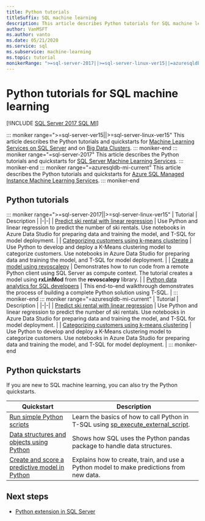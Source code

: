 ```yaml
---
title: Python tutorials
titleSuffix: SQL machine learning
description: This article describes Python tutorials for SQL machine learning. Learn how to run scripts and build machine learning models.
author: VanMSFT
ms.author: vanto
ms.date: 05/21/2020
ms.service: sql
ms.subservice: machine-learning
ms.topic: tutorial
monikerRange: ">=sql-server-2017||>=sql-server-linux-ver15||=azuresqldb-mi-current"
---
```

# Python tutorials for SQL machine learning
[!INCLUDE [SQL Server 2017 SQL MI](../../includes/applies-to-version/sqlserver2017-asdbmi.md)]

::: moniker range=">=sql-server-ver15||>=sql-server-linux-ver15"
This article describes the Python tutorials and quickstarts for [Machine Learning Services on SQL Server](../sql-server-machine-learning-services.md) and on [Big Data Clusters](../../big-data-cluster/machine-learning-services.md).
::: moniker-end
::: moniker range="=sql-server-2017"
This article describes the Python tutorials and quickstarts for [SQL Server Machine Learning Services](../sql-server-machine-learning-services.md).
::: moniker-end
::: moniker range="=azuresqldb-mi-current"
This article describes the Python tutorials and quickstarts for [Azure SQL Managed Instance Machine Learning Services](/azure/azure-sql/managed-instance/machine-learning-services-overview).
::: moniker-end

<a name="bkmk_pythontutorials"></a>

## Python tutorials

::: moniker range=">=sql-server-2017||>=sql-server-linux-ver15"
| Tutorial | Description |
|-|-|
| [Predict ski rental with linear regression](python-ski-rental-linear-regression.md) | Use Python and linear regression to predict the number of ski rentals. Use notebooks in Azure Data Studio for preparing data and training the model, and T-SQL for model deployment. |
| [Categorizing customers using k-means clustering](python-clustering-model.md) | Use Python to develop and deploy a K-Means clustering model to categorize customers. Use notebooks in Azure Data Studio for preparing data and training the model, and T-SQL for model deployment. |
| [Create a model using revoscalepy](use-python-revoscalepy-to-create-model.md) | Demonstrates how to run code from a remote Python client using SQL Server as compute context. The tutorial creates a model using **rxLinMod** from the **revoscalepy** library. |
| [Python data analytics for SQL developers](python-taxi-classification-introduction.md) | This end-to-end walkthrough demonstrates the process of building a complete Python solution using T-SQL. |
::: moniker-end
::: moniker range="=azuresqldb-mi-current"
| Tutorial | Description |
|-|-|
| [Predict ski rental with linear regression](python-ski-rental-linear-regression.md) | Use Python and linear regression to predict the number of ski rentals. Use notebooks in Azure Data Studio for preparing data and training the model, and T-SQL for model deployment. |
| [Categorizing customers using k-means clustering](python-clustering-model.md) | Use Python to develop and deploy a K-Means clustering model to categorize customers. Use notebooks in Azure Data Studio for preparing data and training the model, and T-SQL for model deployment. |
::: moniker-end

## Python quickstarts

If you are new to SQL machine learning, you can also try the Python quickstarts.

| Quickstart | Description |
|-|-|
| [Run simple Python scripts](quickstart-python-create-script.md) | Learn the basics of how to call Python in T-SQL using [sp_execute_external_script](../../relational-databases/system-stored-procedures/sp-execute-external-script-transact-sql.md). |
| [Data structures and objects using Python](quickstart-python-data-structures.md) | Shows how SQL uses the Python pandas package to handle data structures. |
| [Create and score a predictive model in Python](quickstart-python-train-score-model.md) | Explains how to create, train, and use a Python model to make predictions from new data. |

## Next steps

+ [Python extension in SQL Server](../concepts/extension-python.md)
